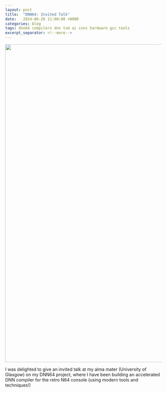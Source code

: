 ```yaml
---
layout: post
title:  "DNN64: Invited Talk"
date:   2024-06-26 11:00:00 +0000
categories: blog
tags: dnn64 compilers dnn tvm ai cnns hardware gcc tools
excerpt_separator: <!--more-->
---
```


<img src="{{site.url}}/assets/n64/glass_talk.png" width="1024">

I was delighted to give an invited talk at my alma mater (University of Glasgow) on my DNN64 project, where I have been building an accelerated DNN compiler for the retro N64 console (using modern tools and techniques!)
